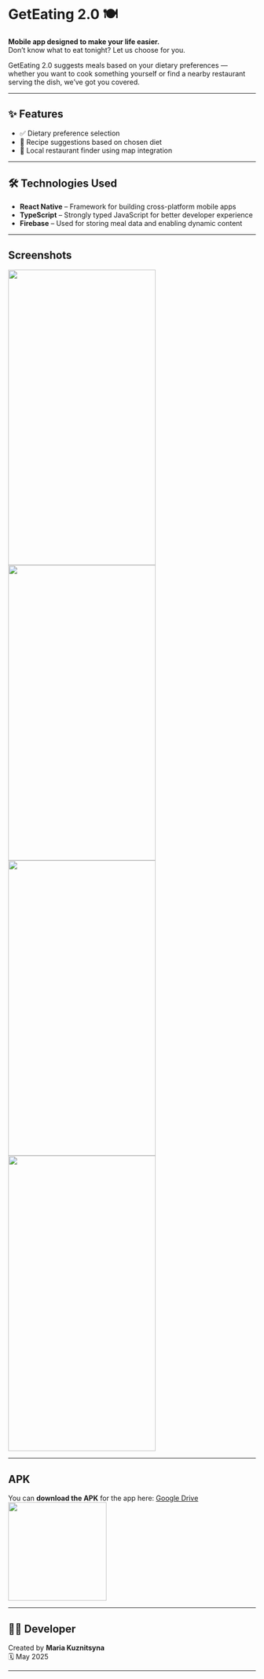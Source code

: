 # GetEating 2.0 🍽️

**Mobile app designed to make your life easier.**  
Don’t know what to eat tonight? Let us choose for you.

GetEating 2.0 suggests meals based on your dietary preferences — whether you want to cook something yourself or find a nearby restaurant serving the dish, we’ve got you covered.

---

## ✨ Features

- ✅ Dietary preference selection  
- 🍳 Recipe suggestions based on chosen diet  
- 📍 Local restaurant finder using map integration  

---

## 🛠️ Technologies Used

- **React Native** – Framework for building cross-platform mobile apps  
- **TypeScript** – Strongly typed JavaScript for better developer experience  
- **Firebase** – Used for storing meal data and enabling dynamic content

---
## Screenshots
<img src="https://github.com/user-attachments/assets/53960a40-1d4d-41ad-b261-ab70e480320b" width="300" height="600" />
<img src="https://github.com/user-attachments/assets/f773ca99-4640-4bcb-9e9e-dfafaf4cd9d9" width="300" height="600" />
<img src="https://github.com/user-attachments/assets/22cfd3c6-f5f5-4db3-99b0-c580a7882db8" width="300" height="600" />
<img src="https://github.com/user-attachments/assets/69f0213f-73af-49d6-ac19-16aa945bffdc" width="300" height="600" />



---

## APK

You can **download the APK** for the app here: [Google Drive](https://drive.google.com/drive/folders/1Tgqpp-9BUCMondQC7toVGpmRQRrJhlFU?usp=sharing)  
<img src="https://github.com/user-attachments/assets/985dc305-1b4f-4137-b82d-eca5359498da" width="200" height="200" />

---

## 👩‍💻 Developer

Created by **Maria Kuznitsyna**  
🗓️ May 2025

---


